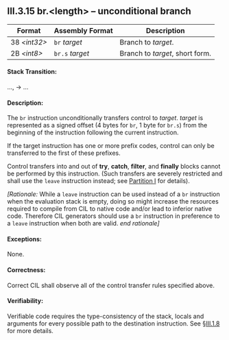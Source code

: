 ## III.3.15 br.\<length\> &ndash; unconditional branch

 | Format | Assembly Format | Description
 | ---- | ---- | ----
 | 38 _\<int32\>_ | `br` _target_ | Branch to _target_.
 | 2B _\<int8\>_ | `br.s` _target_ | Branch to _target_, short form.

#### Stack Transition:

&hellip;, &rarr; &hellip;

#### Description:

The `br` instruction unconditionally transfers control to _target_. _target_ is represented as a signed offset (4 bytes for `br`, 1 byte for `br.s`) from the beginning of the instruction following the current instruction.

If the target instruction has one or more prefix codes, control can only be transferred to the first of these prefixes.

Control transfers into and out of **try**, **catch**, **filter**, and **finally** blocks cannot be performed by this instruction. (Such transfers are severely restricted and shall use the `leave` instruction instead; see [Partition I](i.12.4.2-exception-handling.md) for details).

_[Rationale:_ While a `leave` instruction can be used instead of a `br` instruction when the evaluation stack is empty, doing so might increase the resources required to compile from CIL to native code and/or lead to inferior native code. Therefore CIL generators should use a `br` instruction in preference to a `leave` instruction when both are valid. _end rationale]_

#### Exceptions:

None.

#### Correctness:

Correct CIL shall observe all of the control transfer rules specified above.

#### Verifiability:

Verifiable code requires the type-consistency of the stack, locals and arguments for every possible path to the destination instruction. See §[III.1.8](iii.1.8-verifiability-and-correctness.md) for more details.

